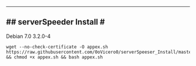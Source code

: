 -----------------------------   
#\#  serverSpeeder Install  \#                           
-----------------------------      

Debian 7.0 3.2.0-4
```
wget --no-check-certificate -O appex.sh https://raw.githubusercontent.com/0oVicero0/serverSpeeser_Install/master/appex.sh && chmod +x appex.sh && bash appex.sh
```
